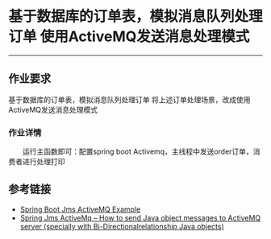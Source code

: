 # 基于数据库的订单表，模拟消息队列处理订单 使用ActiveMQ发送消息处理模式
***
## 作业要求
基于数据库的订单表，模拟消息队列处理订单
将上述订单处理场景，改成使用ActiveMQ发送消息处理模式

### 作业详情
&ensp;&ensp;&ensp;&ensp;运行主函数即可：配置spring boot Activemq，主线程中发送order订单，消费者进行处理打印

## 参考链接
- [Spring Boot Jms ActiveMQ Example](https://www.devglan.com/spring-boot/spring-boot-jms-activemq-example)
- [Spring Jms ActiveMq – How to send Java object messages to ActiveMQ server (specially with Bi-Directionalrelationship Java objects)](https://grokonez.com/java-integration/spring-jms-activemq-send-java-object-messages-activemq-server-specially-bi-directional-relationship-java-objects)
